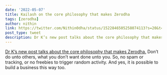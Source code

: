 ```yaml
---
date: '2022-05-07'
title: Kailash on the core philosophy that makes Zerodha
tags: [zerodha]
author: nithin
link: https://twitter.com/Nithin0dha/status/1522846505258074113?s=20&t=O2LTO1fyk-sWOZKRhjCpkQ
post_type: tweet
description: Dr K’s new post talks about the core philosophy that makes Zerodha...
---
```


[Dr K’s new post talks about the core philosophy that makes Zerodha.](https://zerodha.tech/blog/user-disengagement/) Don’t do unto others, what you don’t want done unto you. So, no spam or tracking, or no freebies to trigger random activity. And yes, it is possible to build a business this way too.
